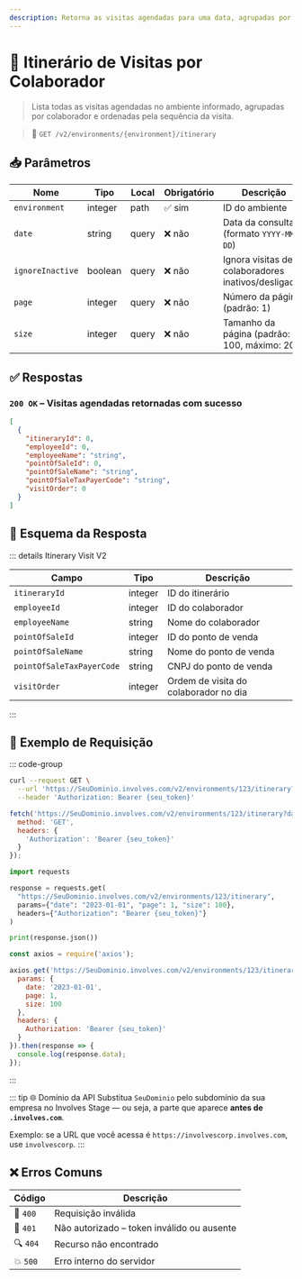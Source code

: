 ```yaml
---
description: Retorna as visitas agendadas para uma data, agrupadas por colaborador, em ordem de visita.
---
```


# 🧭 Itinerário de Visitas por Colaborador

> Lista todas as visitas agendadas no ambiente informado, agrupadas por colaborador e ordenadas pela sequência da visita.

> 🔗 `GET /v2/environments/{environment}/itinerary`


## 📥 Parâmetros

| Nome             | Tipo    | Local | Obrigatório | Descrição                                                      |
|------------------|---------|-------|-------------|----------------------------------------------------------------|
| `environment`    | integer | path  | ✅ sim       | ID do ambiente                                                 |
| `date`           | string  | query | ❌ não       | Data da consulta (formato `YYYY-MM-DD`)                        |
| `ignoreInactive` | boolean | query | ❌ não       | Ignora visitas de colaboradores inativos/desligados            |
| `page`           | integer | query | ❌ não       | Número da página (padrão: 1)                                   |
| `size`           | integer | query | ❌ não       | Tamanho da página (padrão: 100, máximo: 200)                   |


## ✅ Respostas

### `200 OK` – Visitas agendadas retornadas com sucesso

```json
[
  {
    "itineraryId": 0,
    "employeeId": 0,
    "employeeName": "string",
    "pointOfSaleId": 0,
    "pointOfSaleName": "string",
    "pointOfSaleTaxPayerCode": "string",
    "visitOrder": 0
  }
]
```


## 🧬 Esquema da Resposta

::: details Itinerary Visit V2

| Campo                    | Tipo     | Descrição                                    |
|---------------------------|----------|----------------------------------------------|
| `itineraryId`            | integer  | ID do itinerário                             |
| `employeeId`             | integer  | ID do colaborador                            |
| `employeeName`           | string   | Nome do colaborador                          |
| `pointOfSaleId`          | integer  | ID do ponto de venda                         |
| `pointOfSaleName`        | string   | Nome do ponto de venda                       |
| `pointOfSaleTaxPayerCode`| string   | CNPJ do ponto de venda                       |
| `visitOrder`             | integer  | Ordem de visita do colaborador no dia        |

:::


## 📘 Exemplo de Requisição

::: code-group

```bash [🟢 cURL]
curl --request GET \
  --url 'https://SeuDominio.involves.com/v2/environments/123/itinerary?date=2023-01-01&page=1&size=100' \
  --header 'Authorization: Bearer {seu_token}'
```

```js [🟡 JavaScript]
fetch('https://SeuDominio.involves.com/v2/environments/123/itinerary?date=2023-01-01&page=1&size=100', {
  method: 'GET',
  headers: {
    'Authorization': 'Bearer {seu_token}'
  }
});
```

```python [🔵 Python]
import requests

response = requests.get(
  "https://SeuDominio.involves.com/v2/environments/123/itinerary",
  params={"date": "2023-01-01", "page": 1, "size": 100},
  headers={"Authorization": "Bearer {seu_token}"}
)

print(response.json())
```

```js [🟣 Node.js]
const axios = require('axios');

axios.get('https://SeuDominio.involves.com/v2/environments/123/itinerary', {
  params: {
    date: '2023-01-01',
    page: 1,
    size: 100
  },
  headers: {
    Authorization: 'Bearer {seu_token}'
  }
}).then(response => {
  console.log(response.data);
});
```

:::

::: tip 🌐 Domínio da API
Substitua `SeuDominio` pelo subdomínio da sua empresa no Involves Stage — ou seja, a parte que aparece **antes de `.involves.com`**.

Exemplo: se a URL que você acessa é `https://involvescorp.involves.com`, use `involvescorp`.
:::


## ❌ Erros Comuns

| Código | Descrição                                  |
|--------|----------------------------------------------|
| 🔴 `400` | Requisição inválida                         |
| 🔐 `401` | Não autorizado – token inválido ou ausente |
| 🔍 `404` | Recurso não encontrado                      |
| 💥 `500` | Erro interno do servidor                    |
